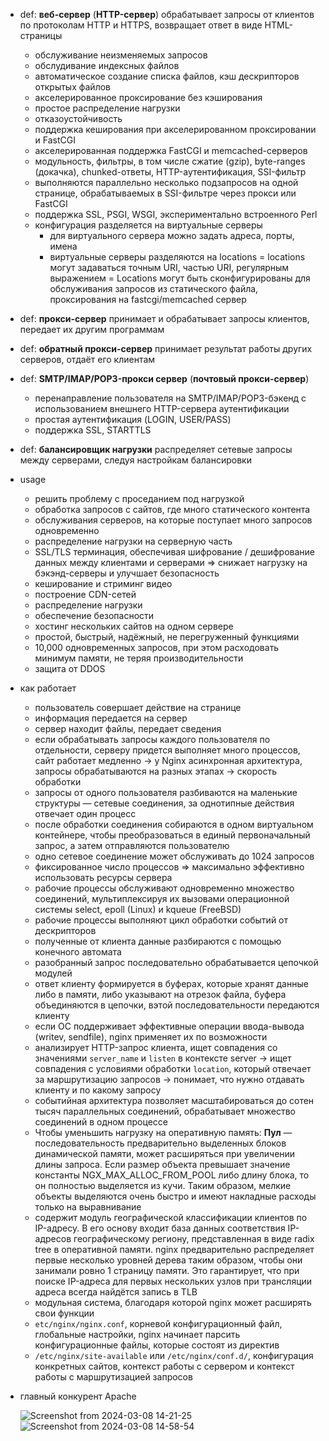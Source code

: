 * def: **веб-сервер** (**HTTP-сервер**) обрабатывает запросы от клиентов по протоколам HTTP и HTTPS, возвращает ответ в виде HTML-страницы
  + обслуживание неизменяемых запросов
  + обслудивание индексных файлов
  + автоматическое создание списка файлов, кэш дескрипторов открытых файлов
  + акселерированное проксирование без кэширования
  + простое распределение нагрузки
  + отказоустойчивость
  + поддержка кеширования при акселерированном проксировании и FastCGI
  + акселерированная поддержка FastCGI и memcached-серверов
  + модульность, фильтры, в том числе сжатие (gzip), byte-ranges (докачка), chunked-ответы, HTTP-аутентификация, SSI-фильтр
  + выполняются параллельно несколько подзапросов на одной странице, обрабатываемых в SSI-фильтре через прокси или FastCGI
  + поддержка SSL, PSGI, WSGI, экспериментально встроенного Perl
  + конфигурация разделяется на виртуальные серверы
    - для виртуального сервера можно задать адреса, порты, имена
    - виртуальные серверы разделяются на locations
       = locations могут задаваться точным URI, частью URI, регулярным выражением
       = Locations могут быть сконфигурированы для обслуживания запросов из статического файла, проксирования на fastcgi/memcached сервер
* def: **прокси-сервер** принимает и обрабатывает запросы клиентов, передает их другим программам
* def: **обратный прокси-сервер** принимает результат работы других серверов, отдаёт его клиентам
* def: **SMTP/IMAP/POP3-прокси сервер** (**почтовый прокси-сервер**)
  + перенаправление пользователя на SMTP/IMAP/POP3-бэкенд с использованием внешнего HTTP-сервера аутентификации
  + простая аутентификация (LOGIN, USER/PASS)
  + поддержка SSL, STARTTLS
* def: **балансировщик нагрузки** распределяет сетевые запросы между серверами, следуя настройкам балансировки
* usage
  + решить проблему с проседанием под нагрузкой
  + обработка запросов с сайтов, где много статического контента
  + обслуживания серверов, на которые поступает много запросов одновременно
  + распределение нагрузки на серверную часть
  + SSL/TLS терминация, обеспечивая шифрование / дешифрование данных между клиентами и серверами => снижает нагрузку на бэкэнд-серверы и улучшает безопасность
  + кеширование и стриминг видео
  + построение CDN-сетей
  + распределение нагрузки
  + обеспечение безопасности
  + хостинг нескольких сайтов на одном сервере
  + простой, быстрый, надёжный, не перегруженный функциями
  + 10,000 одновременных запросов, при этом расходовать минимум памяти, не теряя производительности
  + защита от DDOS
* как работает
  + пользователь совершает действие на странице
  + информация передается на сервер
  + сервер находит файлы, передает сведения
  + если обрабатывать запросы каждого пользователя по отдельности, серверу придется выполняет много процессов, сайт работает медленно -> у Nginx асинхронная архитектура, запросы обрабатываются на разных этапах -> скорость обработки
  + запросы от одного пользователя разбиваются на маленькие структуры — сетевые соединения, за однотипные действия отвечает один процесс
  + после обработки соединения собираются в одном виртуальном контейнере, чтобы преобразоваться в единый первоначальный запрос, а затем отправляются пользователю
  + одно сетевое соединение может обслуживать до 1024 запросов
  + фиксированное число процессов => максимально эффективно использовать ресурсы сервера
  + рабочие процессы обслуживают одновременно множество соединений, мультиплексируя их вызовами операционной системы select, epoll (Linux) и kqueue (FreeBSD)
  + рабочие процессы выполняют цикл обработки событий от дескрипторов
  + полученные от клиента данные разбираются с помощью конечного автомата
  + разобранный запрос последовательно обрабатывается цепочкой модулей
  + ответ клиенту формируется в буферах, которые хранят данные либо в памяти, либо указывают на отрезок файла, буфера объединяются в цепочки, вэтой последовательности передаются клиенту
  + если ОС поддерживает эффективные операции ввода-вывода (writev, sendfile), nginx применяет их по возможности
  + анализирует HTTP-запрос клиента, ищет совпадения со значениями `server_name` и `listen` в контексте server -> ищет совпадения с условиями обработки `location`, который отвечает за маршрутизацию запросов -> понимает, что нужно отдавать клиенту и по какому запросу
  + событийная архитектура позволяет масштабироваться до сотен тысяч параллельных соединений, обрабатывает множество соединений в одном процессе
  + Чтобы уменьшить нагрузку на оперативную память: **Пул** — последовательность предварительно выделенных блоков динамической памяти, может расширяться при увеличении длины запроса. Если размер объекта превышает значение константы NGX_MAX_ALLOC_FROM_POOL либо длину блока, то он полностью выделяется из кучи. Таким образом, мелкие объекты выделяются очень быстро и имеют накладные расходы только на выравнивание
  + содержит модуль географической классификации клиентов по IP-адресу. В его основу входит база данных соответствия IP-адресов географическому региону, представленная в виде radix tree в оперативной памяти. nginx предварительно распределяет первые несколько уровней дерева таким образом, чтобы они занимали ровно 1 страницу памяти. Это гарантирует, что при поиске IP-адреса для первых нескольких узлов при трансляции адреса всегда найдётся запись в TLB
  + модульная система, благодаря которой nginx может расширять свои функции
  + `etc/nginx/nginx.conf`, корневой конфигурационный файл, глобальные настройки, nginx начинает парсить конфигурационные файлы, которые состоят из директив
  + `/etc/nginx/site-available` или `/etc/nginx/conf.d/`, конфигурация конкретных сайтов, контекст работы с сервером и контекст работы с маршрутизацией запросов
* главный конкурент Apache

  ![Screenshot from 2024-03-08 14-21-25](https://github.com/akostrik/general-culture/assets/22834202/7299967d-0c56-48db-9303-ab4b8d37ab5a)
  ![Screenshot from 2024-03-08 14-58-54](https://github.com/akostrik/general-culture/assets/22834202/21c2e1af-1da8-441b-ae20-47201cf09d5e)
